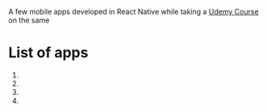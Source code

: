 A few mobile apps developed in React Native while taking a [Udemy Course](https://www.udemy.com/course/the-complete-react-native-course-create-beautiful-apps/) on the same

# List of apps

1. 
2. 
3. 
4. 
